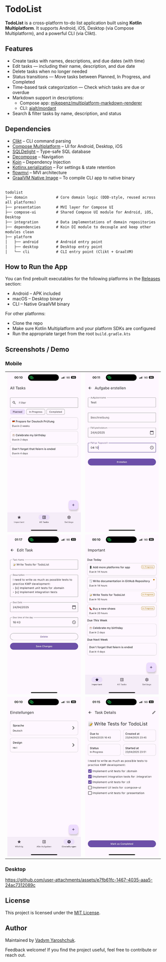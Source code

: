 # TodoList

**TodoList** is a cross-platform to-do list application built using **Kotlin Multiplatform**. It supports Android, iOS, Desktop (via Compose Multiplatform), and a powerful CLI (via Clikt). 

## Features

- Create tasks with names, descriptions, and due dates (with time)
- Edit tasks — including their name, description, and due date
- Delete tasks when no longer needed
- Status transitions — Move tasks between Planned, In Progress, and Completed
- Time-based task categorization — Check which tasks are due or overdue
- Markdown support in descriptions:
    - Compose app: [mikepenz/multiplatform-markdown-renderer](https://github.com/mikepenz/multiplatform-markdown-renderer)
    - CLI: [ajalt/mordant](https://github.com/ajalt/mordant)
- Search & filter tasks by name, description, and status

## Dependencies

- [Clikt](https://github.com/ajalt/clikt) – CLI command parsing
- [Compose Multiplatform](https://github.com/JetBrains/compose-multiplatform) – UI for Android, Desktop, iOS
- [SQLDelight](https://github.com/cashapp/sqldelight) – Type-safe SQL database
- [Decompose](https://github.com/arkivanov/Decompose) – Navigation
- [Koin](https://insert-koin.io) – Dependency Injection
- [Kotlinx.serialization](https://github.com/Kotlin/kotlinx.serialization) – For settings & state retention
- [flowmvi](https://github.com/MichaelRocks/FlowMVI) – MVI architecture
- [GraalVM Native Image](https://www.graalvm.org/) – To compile CLI app to native binary

```

todolist
├── domain             # Core domain logic (DDD-style, reused across all platforms)
├── presentation       # MVI layer for Compose UI
├── compose-ui         # Shared Compose UI module for Android, iOS, Desktop
├── integration        # Data implementations of domain repositories
├── dependencies       # Koin DI module to decouple and keep other modules clean
├── platform
│   ├── android        # Android entry point
│   ├── desktop        # Desktop entry point
│   └── cli            # CLI entry point (Clikt + GraalVM)
```

## How to Run the App

You can find prebuilt executables for the following platforms in the [Releases](./releases) section:

- Android – APK included
- macOS – Desktop binary
- CLI – Native GraalVM binary

For other platforms:
- Clone the repo
- Make sure Kotlin Multiplatform and your platform SDKs are configured
- Run the appropriate target from the root `build.gradle.kts`


## Screenshots / Demo

### Mobile
|                                                         |                                                           |
|---------------------------------------------------------|-----------------------------------------------------------|
| ![](docs/images/ios-app-screenshots/all-tasks-page.jpg) | ![](docs/images/ios-app-screenshots/create-task-page.jpg) |
| ![](docs/images/ios-app-screenshots/edit-task-page.jpg) | ![](docs/images/ios-app-screenshots/important-page.jpg)   |
| ![](docs/images/ios-app-screenshots/settings-page.jpg)  | ![](docs/images/ios-app-screenshots/view-task-page.jpg)   |

### Desktop
https://github.com/user-attachments/assets/e7fb61fc-1467-4035-aaa5-24ac7312089c


## License

This project is licensed under the [MIT License](https://opensource.org/licenses/MIT).

## Author

Maintained by [Vadym Yaroshchuk](https://github.com/Y9vad9).

Feedback welcome! If you find the project useful, feel free to contribute or reach out.

